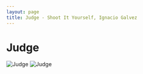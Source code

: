 ```yaml
---
layout: page
title: Judge - Shoot It Yourself, Ignacio Galvez
---
```


# Judge

![Judge](http://assets.farmhouse.co/publishing/1-shoot-it-yourself/images/judge-1.jpg)
![Judge](http://assets.farmhouse.co/publishing/1-shoot-it-yourself/images/judge-2.jpg)
